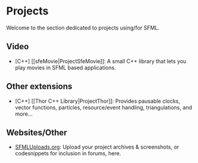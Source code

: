 # Projects

Welcome to the section dedicated to projects using/for SFML.

## Video
* [C++] [[sfeMovie|ProjectSfeMovie]]: A small C++ library that lets you play movies in SFML based applications.

## Other extensions
* [C++] [[Thor C++ Library|ProjectThor]]: Provides pausable clocks, vector functions, particles, resource/event handling, triangulations, and more...

## Websites/Other

* [SFMLUploads.org](http://www.sfmluploads.org): Upload your project archives & screenshots, or codesnippets for inclusion in forums, here. 
